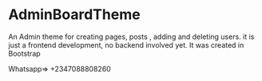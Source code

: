 # AdminBoardTheme
An Admin theme for creating pages, posts , adding and deleting users. it is just a frontend development, no backend involved yet. It was created in Bootstrap

Whatsapp=> +2347088808260